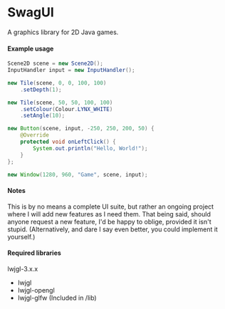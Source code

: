 # SwagUI
A graphics library for 2D Java games.

#### Example usage
```java
Scene2D scene = new Scene2D();
InputHandler input = new InputHandler();

new Tile(scene, 0, 0, 100, 100)
    .setDepth(1);

new Tile(scene, 50, 50, 100, 100)
    .setColour(Colour.LYNX_WHITE)
    .setAngle(10);

new Button(scene, input, -250, 250, 200, 50) {
    @Override
    protected void onLeftClick() {
        System.out.println("Hello, World!");
    }
};

new Window(1280, 960, "Game", scene, input);
```

#### Notes
This is by no means a complete UI suite, but rather an ongoing project where I will add new features as I need them.
That being said, should anyone request a new feature, I'd be happy to oblige, provided it isn't stupid.
(Alternatively, and dare I say even better, you could implement it yourself.)

#### Required libraries
lwjgl-3.x.x
* lwjgl
* lwjgl-opengl
* lwjgl-glfw
(Included in /lib)
